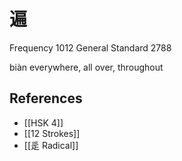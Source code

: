 # 遍
Frequency 1012
General Standard 2788

biàn
everywhere, all over, throughout

## References
- [[HSK 4]]
- [[12 Strokes]]
- [[辵 Radical]]